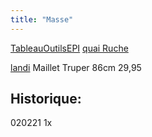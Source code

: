 ```yaml
---
title: "Masse"
---
```


[TableauOutilsEPI](notes/zones/TableauOutilsEPI.md) [quai Ruche](notes/zones/quai%20Ruche.md)

[landi](notes/utilisateurs/fournisseurs/landi.md) Maillet Truper 86cm 29,95

## Historique:

020221 1x